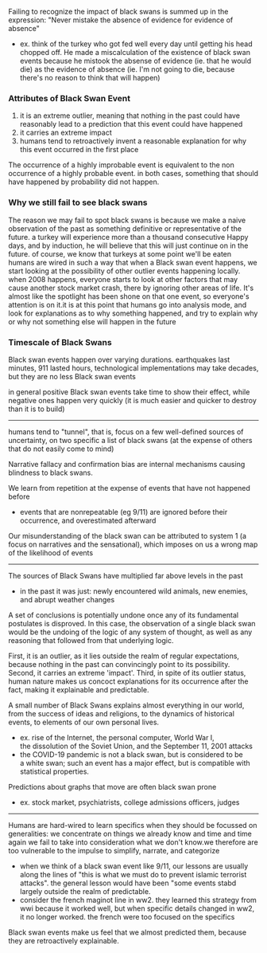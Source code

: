 
Failing to recognize the impact of black swans is summed up in the expression: "Never mistake the absence of evidence for evidence of absence"
- ex. think of the turkey who got fed well every day until getting his head chopped off. He made a miscalculation of the existence of black swan events because he mistook the absense of evidence (ie. that he would die) as the evidence of absence (ie. I'm not going to die, because there's no reason to think that will happen)

### Attributes of Black Swan Event
1. it is an extreme outlier, meaning that nothing in the past could have reasonably lead to a prediction that this event could have happened
2. it carries an extreme impact
3. humans tend to retroactively invent a reasonable explanation for why this event occurred in the first place

The occurrence of a highly improbable event is equivalent to the non occurrence of a highly probable event. in both cases, something that should have happened by probability did not happen.

### Why we still fail to see black swans 
The reason we may fail to spot black swans is because we make a naive observation of the past as something definitive or representative of the future.
a turkey will experience more than a thousand consecutive Happy days, and by induction, he will believe that this will just continue on in the future. of course, we know that turkeys at some point we'll be eaten
humans are wired in such a way that when a Black swan event happens, we start looking at the possibility of other outlier events happening locally. when 2008 happens, everyone starts to look at other factors that may cause another stock market crash, there by ignoring other areas of life. It's almost like the spotlight has been shone on that one event, so everyone's attention is on it.it is at this point that humans go into analysis mode, and look for explanations as to why something happened, and try to explain why or why not something else will happen in the future

### Timescale of Black Swans
Black swan events happen over varying durations. earthquakes last minutes, 911 lasted hours, technological implementations may take decades, but they are no less Black swan events

in general positive Black swan events take time to show their effect, while negative ones happen very quickly (it is much easier and quicker to destroy than it is to build)

* * *

humans tend to "tunnel", that is, focus on a few well-defined sources of uncertainty, on two specific a list of black swans (at the expense of others that do not easily come to mind)

Narrative fallacy and confirmation bias are internal mechanisms causing blindness to black swans.

We learn from repetition at the expense of events that have not happened before
- events that are nonrepeatable (eg 9/11) are ignored before their occurrence, and overestimated afterward

Our misunderstanding of the black swan can be attributed to system 1 (a focus on narratives and the sensational), which imposes on us a wrong map of the likelihood of events

* * *

The sources of Black Swans have multiplied far above levels in the past
- in the past it was just: newly encountered wild animals, new enemies, and abrupt weather changes

A set of conclusions is potentially undone once any of its fundamental postulates is disproved. In this case, the observation of a single black swan would be the undoing of the logic of any system of thought, as well as any reasoning that followed from that underlying logic.

First, it is an outlier, as it lies outside the realm of regular expectations, because nothing in the past can convincingly point to its possibility. Second, it carries an extreme 'impact'. Third, in spite of its outlier status, human nature makes us concoct explanations for its occurrence after the fact, making it explainable and predictable.

A small number of Black Swans explains almost everything in our world, from the success of ideas and religions, to the dynamics of historical events, to elements of our own personal lives.
- ex. rise of the Internet, the personal computer, World War I, the dissolution of the Soviet Union, and the September 11, 2001 attacks
- the COVID-19 pandemic is not a black swan, but is considered to be a white swan; such an event has a major effect, but is compatible with statistical properties.

Predictions about graphs that move are often black swan prone
- ex. stock market, psychiatrists, college admissions officers, judges

* * *

Humans are hard-wired to learn specifics when they should be focussed on generalities: we concentrate on things we already know and time and time again we fail to take into consideration what we don't know.we therefore are too vulnerable to the impulse to simplify, narrate, and categorize
- when we think of a black swan event like 9/11, our lessons are usually along the lines of "this is what we must do to prevent islamic terrorist attacks". the general lesson would have been "some events stabd largely outside the realm of predictable. 
- consider the french maginot line in ww2. they learned this strategy from wwi because it worked well, but when specific details changed in ww2, it no longer worked. the french were too focused on the specifics

Black swan events make us feel that we almost predicted them, because they are retroactively explainable. 